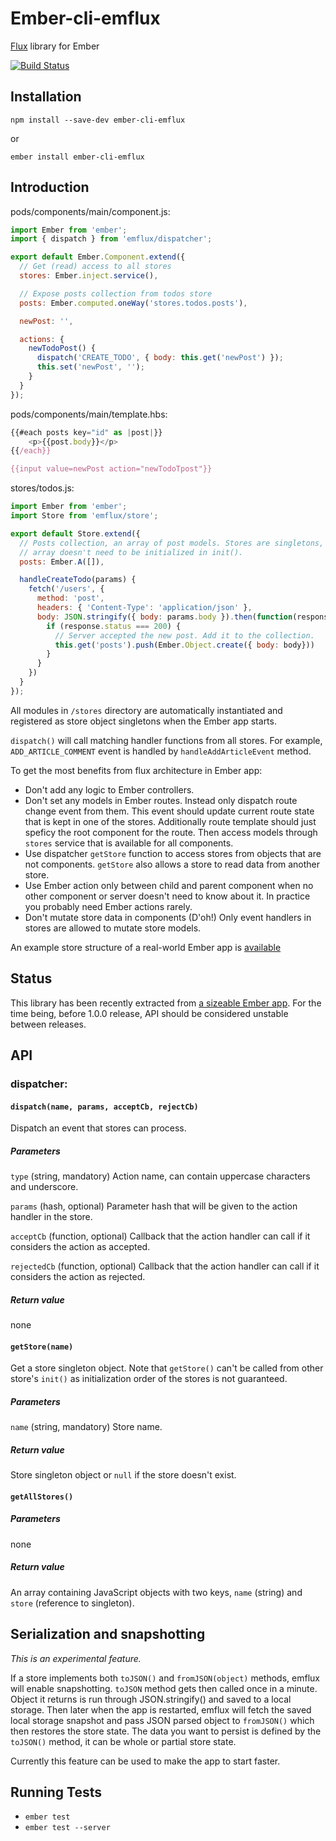 # Ember-cli-emflux

[Flux](https://facebook.github.io/flux/) library for Ember

[![Build Status](https://secure.travis-ci.org/ilkkao/ember-cli-emflux.png)](http://travis-ci.org/ilkkao/ember-cli-emflux)

## Installation

`npm install --save-dev ember-cli-emflux`

or

`ember install ember-cli-emflux`

## Introduction

pods/components/main/component.js:

```js
import Ember from 'ember';
import { dispatch } from 'emflux/dispatcher';

export default Ember.Component.extend({
  // Get (read) access to all stores
  stores: Ember.inject.service(),

  // Expose posts collection from todos store
  posts: Ember.computed.oneWay('stores.todos.posts'),

  newPost: '',

  actions: {
    newTodoPost() {
      dispatch('CREATE_TODO', { body: this.get('newPost') });
      this.set('newPost', '');
    }
  }
});
```

pods/components/main/template.hbs:

```js
{{#each posts key="id" as |post|}}
    <p>{{post.body}}</p>
{{/each}}

{{input value=newPost action="newTodoTpost"}}

```

stores/todos.js:

```js
import Ember from 'ember';
import Store from 'emflux/store';

export default Store.extend({
  // Posts collection, an array of post models. Stores are singletons,
  // array doesn't need to be initialized in init().
  posts: Ember.A([]),

  handleCreateTodo(params) {
    fetch('/users', {
      method: 'post',
      headers: { 'Content-Type': 'application/json' },
      body: JSON.stringify({ body: params.body }).then(function(response) {
        if (response.status === 200) {
          // Server accepted the new post. Add it to the collection.
          this.get('posts').push(Ember.Object.create({ body: body}))
        }
      }
    })
  }
});
```

All modules in `/stores` directory are automatically instantiated and registered as store object singletons when the Ember app starts.

`dispatch()` will call matching handler functions from all stores. For example, `ADD_ARTICLE_COMMENT` event is handled by `handleAddArticleEvent` method.

To get the most benefits from flux architecture in Ember app:

- Don't add any logic to Ember controllers.
- Don't set any models in Ember routes. Instead only dispatch route change event from them. This event should update current route state that is kept in one of the stores. Additionally route template should just speficy the root component for the route. Then access models through `stores` service that is available for all components.
- Use dispatcher `getStore` function to access stores from objects that are not components. `getStore` also allows a store to read data from another store.
- Use Ember action only between child and parent component when no other component or server doesn't need to know about it. In practice you probably need Ember actions rarely.
- Don't mutate store data in components (D'oh!) Only event handlers in stores are allowed to mutate store models.

An example store structure of a real-world Ember app is [available](https://github.com/ilkkao/mas/tree/master/client/app/stores)

## Status

This library has been recently extracted from [a sizeable Ember app](https://github.com/ilkkao/mas). For the time being, before 1.0.0 release, API should be considered unstable between releases.

## API

### dispatcher:

#### ```dispatch(name, params, acceptCb, rejectCb)```

Dispatch an event that stores can process.

##### Parameters

```type``` (string, mandatory) Action name, can contain uppercase characters and underscore.

```params``` (hash, optional) Parameter hash that will be given to the action handler in the store.

```acceptCb``` (function, optional) Callback that the action handler can call if it considers the action as accepted.

```rejectedCb``` (function, optional) Callback that the action handler can call if it considers the action as rejected.

##### Return value

none

#### ```getStore(name)```

Get a store singleton object. Note that `getStore()` can't be called from other store's `init()` as initialization order of the stores is not guaranteed.

##### Parameters

```name``` (string, mandatory) Store name.

##### Return value

Store singleton object or `null` if the store doesn't exist.

#### `getAllStores()`

##### Parameters

none

##### Return value

An array containing JavaScript objects with two keys, `name` (string) and `store` (reference to singleton).

## Serialization and snapshotting

*This is an experimental feature.*

If a store implements both `toJSON()` and `fromJSON(object)` methods, emflux will enable snapshotting. `toJSON` method gets then called once in a minute. Object it returns is run through JSON.stringify() and saved to a local storage. Then later when the app is restarted, emflux will fetch the saved local storage snapshot and pass JSON parsed object to `fromJSON()` which then restores the store state. The data you want to persist is defined by the `toJSON()` method, it can be whole or partial store state.

Currently this feature can be used to make the app to start faster.

## Running Tests

* `ember test`
* `ember test --server`
